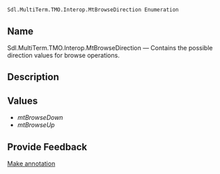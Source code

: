 

# 
    Sdl.MultiTerm.TMO.Interop.MtBrowseDirection Enumeration



## Name

Sdl.MultiTerm.TMO.Interop.MtBrowseDirection —          Contains the possible direction values for browse operations.



## Description





## Values

* *mtBrowseDown*
* *mtBrowseUp*




## Provide Feedback

[Make annotation](mailto:sdk-feedback@sdl.com&amp;subject=Reference%20for%20Sdl.MultiTerm.TMO.Interop.MtBrowseDirection)

